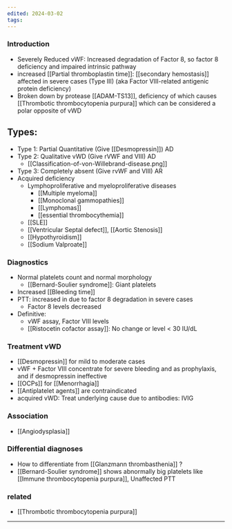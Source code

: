 ```yaml
---
edited: 2024-03-02
tags:
---
```

### Introduction
- Severely Reduced vWF: Increased degradation of Factor 8, so factor 8 deficiency and impaired intrinsic pathway 
- increased [[Partial thromboplastin time]]: [[secondary hemostasis]] affected in severe cases (Type III) (aka Factor VIII-related antigenic protein deficiency)
- Broken down by protease [[ADAM-TS13]], deficiency of which causes [[Thrombotic thrombocytopenia purpura]] which can be considered a polar opposite of vWD

## Types:
- Type 1: Partial Quantitative (Give [[Desmopressin]]) AD
- Type 2: Qualitative vWD (Give rVWF and VIII) AD
	- [[Classification-of-von-Willebrand-disease.png]]
- Type 3: Completely absent (Give rvWF and VIII) AR
- Acquired deficiency
	- Lymphoproliferative and myeloproliferative diseases
		- [[Multiple myeloma]]
		- [[Monoclonal gammopathies]]
		- [[Lymphomas]]
		- [[essential thrombocythemia]]
	- [[SLE]]
	- [[Ventricular Septal defect]], [[Aortic Stenosis]]
	- [[Hypothyroidism]]
	- [[Sodium Valproate]] 

### Diagnostics
- Normal platelets count and normal morphology
	- [[Bernard-Soulier syndrome]]: Giant platelets
- Increased [[Bleeding time]] 
- PTT: increased in due to factor 8 degradation in severe cases
	- Factor 8 levels decreased
- Definitive:
	- vWF assay, Factor VIII levels
	- [[Ristocetin cofactor assay]]: No change or level < 30 IU/dL


### Treatment vWD
- [[Desmopressin]] for mild to moderate cases
- vWF + Factor VIII concentrate for severe bleeding and as prophylaxis, and if desmopressin ineffective
- [[OCPs]] for [[Menorrhagia]]
- [[Antiplatelet agents]] are contraindicated
- acquired vWD: Treat underlying cause due to antibodies: IVIG 
### Association
- [[Angiodysplasia]]
### Differential diagnoses 
- How to differentiate from [[Glanzmann thrombasthenia]] ?
- [[Bernard-Soulier syndrome]] shows abnormally big platelets like [[Immune thrombocytopenia purpura]], Unaffected PTT
### related
- [[Thrombotic thrombocytopenia purpura]] 

---
